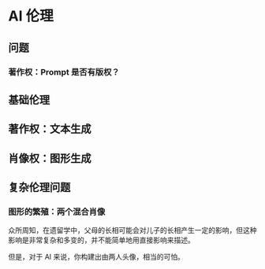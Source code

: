 # AI 伦理

## 问题

### 著作权：Prompt 是否有版权？

## 基础伦理

## 著作权：文本生成

## 肖像权：图形生成

## 复杂伦理问题

### 图形的繁殖：两个混合肖像

众所周知，在遗留学中，父母的长相可能会对儿子的长相产生一定的影响，但这种影响是非常复杂和多变的，并不能简单地用直接影响来描述。

但是，对于 AI 来说，你构建出由两人头像，相当的可怕。

